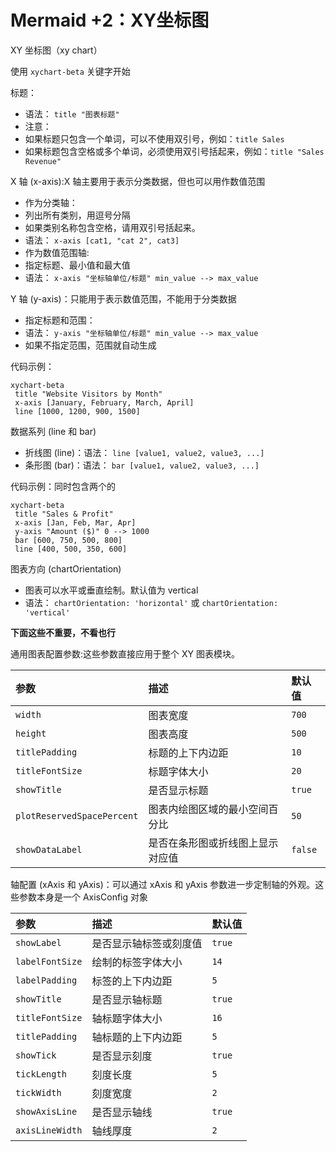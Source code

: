 # Mermaid +2：XY坐标图

XY 坐标图（xy chart）

使用 `xychart-beta` 关键字开始

标题：
- 语法： `title "图表标题"`
- 注意：
 - 如果标题只包含一个单词，可以不使用双引号，例如：`title Sales`
 - 如果标题包含空格或多个单词，必须使用双引号括起来，例如：`title "Sales Revenue"`

X 轴 (x-axis):X 轴主要用于表示分类数据，但也可以用作数值范围
- 作为分类轴：
 - 列出所有类别，用逗号分隔
 - 如果类别名称包含空格，请用双引号括起来。
 - 语法： `x-axis [cat1, "cat 2", cat3]`
- 作为数值范围轴:
 - 指定标题、最小值和最大值
 - 语法： `x-axis "坐标轴单位/标题" min_value --> max_value`

Y 轴 (y-axis)：只能用于表示数值范围，不能用于分类数据
- 指定标题和范围：
 - 语法： `y-axis "坐标轴单位/标题" min_value --> max_value`
- 如果不指定范围，范围就自动生成

代码示例：

```mermaid
xychart-beta
 title "Website Visitors by Month"
 x-axis [January, February, March, April]
 line [1000, 1200, 900, 1500]
```
数据系列 (line 和 bar)
- 折线图 (line)：语法： `line [value1, value2, value3, ...]`
- 条形图 (bar)：语法： `bar [value1, value2, value3, ...]`

代码示例：同时包含两个的

```mermaid
xychart-beta
 title "Sales & Profit"
 x-axis [Jan, Feb, Mar, Apr]
 y-axis "Amount ($)" 0 --> 1000
 bar [600, 750, 500, 800]
 line [400, 500, 350, 600]
```

图表方向 (chartOrientation)
- 图表可以水平或垂直绘制。默认值为 vertical
- 语法： `chartOrientation: 'horizontal'` 或 `chartOrientation: 'vertical'`

**下面这些不重要，不看也行**

通用图表配置参数:这些参数直接应用于整个 XY 图表模块。

| 参数 | 描述 | 默认值 |
| :--- | :--- | :--- |
| `width`| 图表宽度 | `700` |
| `height` | 图表高度 | `500` |
| `titlePadding` | 标题的上下内边距 | `10` |
| `titleFontSize` | 标题字体大小 | `20` |
| `showTitle` | 是否显示标题 | `true` |
| `plotReservedSpacePercent` | 图表内绘图区域的最小空间百分比 | `50` |
| `showDataLabel` | 是否在条形图或折线图上显示对应值 | `false` |

轴配置 (xAxis 和 yAxis)：可以通过 xAxis 和 yAxis 参数进一步定制轴的外观。这些参数本身是一个 AxisConfig 对象

| 参数 | 描述 | 默认值 |
| :-------------- | :------------------------- | :----- |
| `showLabel` | 是否显示轴标签或刻度值 | `true` |
| `labelFontSize` | 绘制的标签字体大小 | `14` |
| `labelPadding` | 标签的上下内边距 | `5` |
| `showTitle` | 是否显示轴标题 | `true` |
| `titleFontSize` | 轴标题字体大小 | `16` |
| `titlePadding` | 轴标题的上下内边距 | `5` |
| `showTick` | 是否显示刻度 | `true` |
| `tickLength` | 刻度长度 | `5` |
| `tickWidth` | 刻度宽度 | `2` |
| `showAxisLine` | 是否显示轴线 | `true` |
| `axisLineWidth` | 轴线厚度 | `2` |
